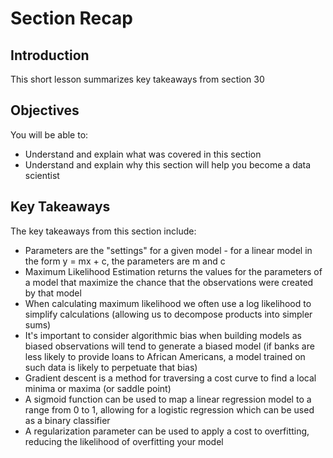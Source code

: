 
# Section Recap

## Introduction

This short lesson summarizes key takeaways from section 30

## Objectives
You will be able to:
* Understand and explain what was covered in this section
* Understand and explain why this section will help you become a data scientist

## Key Takeaways

The key takeaways from this section include:
* Parameters are the "settings" for a given model - for a linear model in the form y = mx + c, the parameters are m and c
* Maximum Likelihood Estimation returns the values for the parameters of a model that maximize the chance that the observations were created by that model
* When calculating maximum likelihood we often use a log likelihood to simplify calculations (allowing us to decompose products into simpler sums)
* It's important to consider algorithmic bias when building models as biased observations will tend to generate a biased model (if banks are less likely to provide loans to African Americans, a model trained on such data is likely to perpetuate that bias)
* Gradient descent is a method for traversing a cost curve to find a local minima or maxima (or saddle point)
* A sigmoid function can be used to map a linear regression model to a range from 0 to 1, allowing for a logistic regression which can be used as a binary classifier
* A regularization parameter can be used to apply a cost to overfitting, reducing the likelihood of overfitting your model

